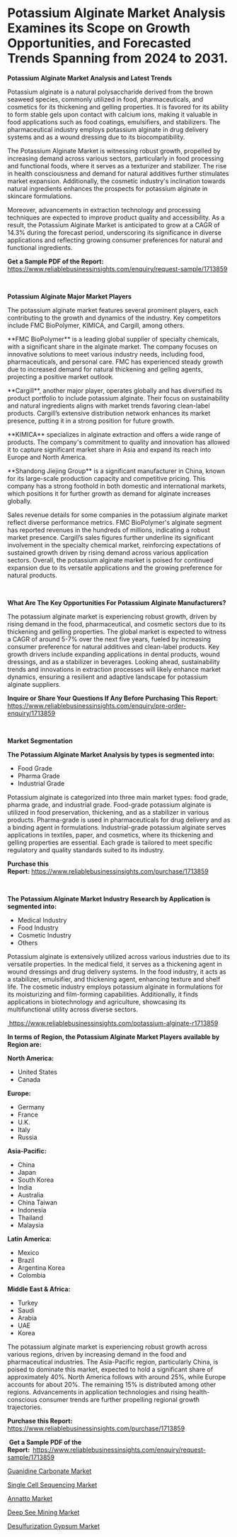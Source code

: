 <p><h1>Potassium Alginate Market Analysis Examines its Scope on Growth Opportunities, and Forecasted Trends Spanning from 2024 to 2031.</h1></p><p><strong>Potassium Alginate Market Analysis and Latest Trends</strong></p>
<p><p>Potassium alginate is a natural polysaccharide derived from the brown seaweed species, commonly utilized in food, pharmaceuticals, and cosmetics for its thickening and gelling properties. It is favored for its ability to form stable gels upon contact with calcium ions, making it valuable in food applications such as food coatings, emulsifiers, and stabilizers. The pharmaceutical industry employs potassium alginate in drug delivery systems and as a wound dressing due to its biocompatibility.</p><p>The Potassium Alginate Market is witnessing robust growth, propelled by increasing demand across various sectors, particularly in food processing and functional foods, where it serves as a texturizer and stabilizer. The rise in health consciousness and demand for natural additives further stimulates market expansion. Additionally, the cosmetic industry's inclination towards natural ingredients enhances the prospects for potassium alginate in skincare formulations.</p><p>Moreover, advancements in extraction technology and processing techniques are expected to improve product quality and accessibility. As a result, the Potassium Alginate Market is anticipated to grow at a CAGR of 14.3% during the forecast period, underscoring its significance in diverse applications and reflecting growing consumer preferences for natural and functional ingredients.</p></p>
<p><strong>Get a Sample PDF of the Report:&nbsp;</strong> <a href="https://www.reliablebusinessinsights.com/enquiry/request-sample/1713859?utm_campaign=97&utm_medium=2&utm_source=Github&utm_content=ia&utm_term=14112024&utm_id=potassium-alginate">https://www.reliablebusinessinsights.com/enquiry/request-sample/1713859</a></p>
<p>&nbsp;</p>
<p><strong>Potassium Alginate Major Market Players</strong></p>
<p><p>The potassium alginate market features several prominent players, each contributing to the growth and dynamics of the industry. Key competitors include FMC BioPolymer, KIMICA, and Cargill, among others.</p><p>**FMC BioPolymer** is a leading global supplier of specialty chemicals, with a significant share in the alginate market. The company focuses on innovative solutions to meet various industry needs, including food, pharmaceuticals, and personal care. FMC has experienced steady growth due to increased demand for natural thickening and gelling agents, projecting a positive market outlook.</p><p>**Cargill**, another major player, operates globally and has diversified its product portfolio to include potassium alginate. Their focus on sustainability and natural ingredients aligns with market trends favoring clean-label products. Cargill’s extensive distribution network enhances its market presence, putting it in a strong position for future growth.</p><p>**KIMICA** specializes in alginate extraction and offers a wide range of products. The company's commitment to quality and innovation has allowed it to capture significant market share in Asia and expand its reach into Europe and North America. </p><p>**Shandong Jiejing Group** is a significant manufacturer in China, known for its large-scale production capacity and competitive pricing. This company has a strong foothold in both domestic and international markets, which positions it for further growth as demand for alginate increases globally.</p><p>Sales revenue details for some companies in the potassium alginate market reflect diverse performance metrics. FMC BioPolymer's alginate segment has reported revenues in the hundreds of millions, indicating a robust market presence. Cargill’s sales figures further underline its significant involvement in the specialty chemical market, reinforcing expectations of sustained growth driven by rising demand across various application sectors. Overall, the potassium alginate market is poised for continued expansion due to its versatile applications and the growing preference for natural products.</p></p>
<p>&nbsp;</p>
<p><strong>What Are The Key Opportunities For Potassium Alginate Manufacturers?</strong></p>
<p><p>The potassium alginate market is experiencing robust growth, driven by rising demand in the food, pharmaceutical, and cosmetic sectors due to its thickening and gelling properties. The global market is expected to witness a CAGR of around 5-7% over the next five years, fueled by increasing consumer preference for natural additives and clean-label products. Key growth drivers include expanding applications in dental products, wound dressings, and as a stabilizer in beverages. Looking ahead, sustainability trends and innovations in extraction processes will likely enhance market dynamics, ensuring a resilient and adaptive landscape for potassium alginate suppliers.</p></p>
<p><strong>Inquire or Share Your Questions If Any Before Purchasing This Report:</strong> <a href="https://www.reliablebusinessinsights.com/enquiry/pre-order-enquiry/1713859?utm_campaign=97&utm_medium=2&utm_source=Github&utm_content=ia&utm_term=14112024&utm_id=potassium-alginate">https://www.reliablebusinessinsights.com/enquiry/pre-order-enquiry/1713859</a></p>
<p>&nbsp;</p>
<p><strong>Market Segmentation</strong></p>
<p><strong>The Potassium Alginate Market Analysis by types is segmented into:</strong></p>
<p><ul><li>Food Grade</li><li>Pharma Grade</li><li>Industrial Grade</li></ul></p>
<p><p>Potassium alginate is categorized into three main market types: food grade, pharma grade, and industrial grade. Food-grade potassium alginate is utilized in food preservation, thickening, and as a stabilizer in various products. Pharma-grade is used in pharmaceuticals for drug delivery and as a binding agent in formulations. Industrial-grade potassium alginate serves applications in textiles, paper, and cosmetics, where its thickening and gelling properties are essential. Each grade is tailored to meet specific regulatory and quality standards suited to its industry.</p></p>
<p><strong>Purchase this Report:&nbsp;</strong><a href="https://www.reliablebusinessinsights.com/purchase/1713859?utm_campaign=97&utm_medium=2&utm_source=Github&utm_content=ia&utm_term=14112024&utm_id=potassium-alginate">https://www.reliablebusinessinsights.com/purchase/1713859</a></p>
<p>&nbsp;</p>
<p><strong>The Potassium Alginate Market Industry Research by Application is segmented into:</strong></p>
<p><ul><li>Medical Industry</li><li>Food Industry</li><li>Cosmetic Industry</li><li>Others</li></ul></p>
<p><p>Potassium alginate is extensively utilized across various industries due to its versatile properties. In the medical field, it serves as a thickening agent in wound dressings and drug delivery systems. In the food industry, it acts as a stabilizer, emulsifier, and thickening agent, enhancing texture and shelf life. The cosmetic industry employs potassium alginate in formulations for its moisturizing and film-forming capabilities. Additionally, it finds applications in biotechnology and agriculture, showcasing its multifunctional utility across diverse sectors.</p></p>
<p><a href="https://www.reliablebusinessinsights.com/potassium-alginate-r1713859?utm_campaign=97&utm_medium=2&utm_source=Github&utm_content=ia&utm_term=14112024&utm_id=potassium-alginate">&nbsp;https://www.reliablebusinessinsights.com/potassium-alginate-r1713859</a></p>
<p><strong>In terms of Region, the Potassium Alginate Market Players available by Region are:</strong></p>
<p>
    <p> <strong> North America: </strong>
        <ul>
            <li>United States</li>
            <li>Canada</li>
        </ul>
        </p> 
    <p> <strong> Europe: </strong>
        <ul>
            <li>Germany</li>
            <li>France</li>
            <li>U.K.</li>
            <li>Italy</li>
            <li>Russia</li>
        </ul>
        </p> 
    <p> <strong> Asia-Pacific: </strong>
        <ul>
            <li>China</li>
            <li>Japan</li>
            <li>South Korea</li>
            <li>India</li>
            <li>Australia</li>
            <li>China Taiwan</li>
            <li>Indonesia</li>
            <li>Thailand</li>
            <li>Malaysia</li>
        </ul>
        </p> 
    <p> <strong> Latin America: </strong>
        <ul>
            <li>Mexico</li>
            <li>Brazil</li>
            <li>Argentina Korea</li>
            <li>Colombia</li>
        </ul>
        </p> 
    <p> <strong> Middle East & Africa: </strong>
        <ul>
            <li>Turkey</li>
            <li>Saudi</li>
            <li>Arabia</li>
            <li>UAE</li>
            <li>Korea</li>
        </ul>
    </p>
    </p>
<p><p>The potassium alginate market is experiencing robust growth across various regions, driven by increasing demand in the food and pharmaceutical industries. The Asia-Pacific region, particularly China, is poised to dominate this market, expected to hold a significant share of approximately 40%. North America follows with around 25%, while Europe accounts for about 20%. The remaining 15% is distributed among other regions. Advancements in application technologies and rising health-conscious consumer trends are further propelling regional growth trajectories.</p></p>
<p><strong>Purchase this Report: </strong><a href="https://www.reliablebusinessinsights.com/purchase/1713859?utm_campaign=97&utm_medium=2&utm_source=Github&utm_content=ia&utm_term=14112024&utm_id=potassium-alginate">https://www.reliablebusinessinsights.com/purchase/1713859</a></p>
<p>&nbsp;<strong>Get a Sample PDF of the Report:&nbsp;&nbsp;</strong><a href="https://www.reliablebusinessinsights.com/enquiry/request-sample/1713859?utm_campaign=97&utm_medium=2&utm_source=Github&utm_content=ia&utm_term=14112024&utm_id=potassium-alginate">https://www.reliablebusinessinsights.com/enquiry/request-sample/1713859</a></p>
<p><strong></strong></p>
<p><p><a href="https://www.linkedin.com/pulse/market-insights-global-guanidine-carbonate-forecast-innovation-fe4bc?utm_campaign=97&utm_medium=2&utm_source=Github&utm_content=ia&utm_term=14112024&utm_id=potassium-alginate">Guanidine Carbonate Market</a></p><p><a href="https://issuu.com/reportprime-2/docs/single-cell-sequencing-market-size-_4135644b295667?utm_campaign=97&utm_medium=2&utm_source=Github&utm_content=ia&utm_term=14112024&utm_id=potassium-alginate">Single Cell Sequencing Market</a></p><p><a href="https://www.linkedin.com/pulse/decoding-annatto-industry-dynamics-strategic-imperatives-jizhc?utm_campaign=97&utm_medium=2&utm_source=Github&utm_content=ia&utm_term=14112024&utm_id=potassium-alginate">Annatto Market</a></p><p><a href="https://issuu.com/reportprime-2/docs/deep-see-mining-market-size-2030.pp_6d9b95f0d60e10?utm_campaign=97&utm_medium=2&utm_source=Github&utm_content=ia&utm_term=14112024&utm_id=potassium-alginate">Deep See Mining Market</a></p><p><a href="https://github.com/ParvinKhatun77/Market-Research-Report-List-1/blob/main/desulfurization-gypsum-market.md?utm_campaign=97&utm_medium=2&utm_source=Github&utm_content=ia&utm_term=14112024&utm_id=potassium-alginate">Desulfurization Gypsum Market</a></p></p>